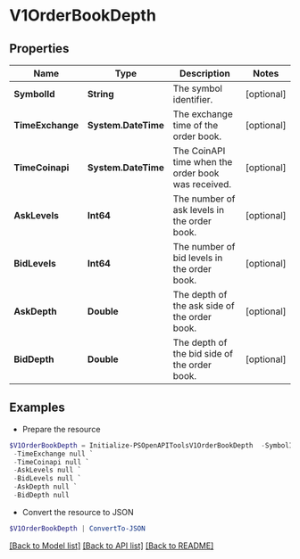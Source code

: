 # V1OrderBookDepth
## Properties

Name | Type | Description | Notes
------------ | ------------- | ------------- | -------------
**SymbolId** | **String** | The symbol identifier. | [optional] 
**TimeExchange** | **System.DateTime** | The exchange time of the order book. | [optional] 
**TimeCoinapi** | **System.DateTime** | The CoinAPI time when the order book was received. | [optional] 
**AskLevels** | **Int64** | The number of ask levels in the order book. | [optional] 
**BidLevels** | **Int64** | The number of bid levels in the order book. | [optional] 
**AskDepth** | **Double** | The depth of the ask side of the order book. | [optional] 
**BidDepth** | **Double** | The depth of the bid side of the order book. | [optional] 

## Examples

- Prepare the resource
```powershell
$V1OrderBookDepth = Initialize-PSOpenAPIToolsV1OrderBookDepth  -SymbolId null `
 -TimeExchange null `
 -TimeCoinapi null `
 -AskLevels null `
 -BidLevels null `
 -AskDepth null `
 -BidDepth null
```

- Convert the resource to JSON
```powershell
$V1OrderBookDepth | ConvertTo-JSON
```

[[Back to Model list]](../README.md#documentation-for-models) [[Back to API list]](../README.md#documentation-for-api-endpoints) [[Back to README]](../README.md)

